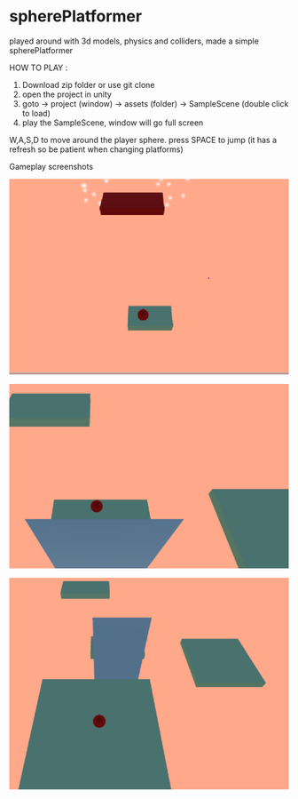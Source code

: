 # spherePlatformer
played around with 3d models, physics and colliders, made a simple spherePlatformer


HOW TO PLAY :

1. Download zip folder or use git clone <repo>
2. open the project in unity 
3. goto -> project (window) -> assets (folder) -> SampleScene (double click to load)
4. play the SampleScene, window will go full screen

W,A,S,D to move around the player sphere. press SPACE to jump (it has a refresh so be patient when changing platforms)

Gameplay screenshots

![](sc3.PNG)


![](sc2.PNG)


![](sc1.PNG)
